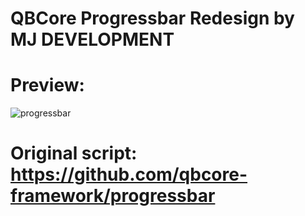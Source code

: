 # QBCore Progressbar Redesign by MJ DEVELOPMENT



# Preview:
![progressbar](https://github.com/user-attachments/assets/6ec56597-bf68-48f2-8224-6a817a6fc6ae)








# Original script: https://github.com/qbcore-framework/progressbar
